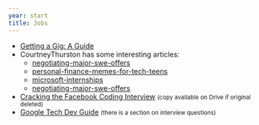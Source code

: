 ```yaml
---
year: start
title: Jobs
---
```


- [Getting a Gig: A Guide](https://github.com/cassidoo/getting-a-gig)
- CourtneyThurston has some interesting articles:
  - [negotiating-major-swe-offers](https://github.com/CourtneyThurston/negotiating-major-swe-offers)
  - [personal-finance-memes-for-tech-teens](https://github.com/CourtneyThurston/personal-finance-memes-for-tech-teens)
  - [microsoft-internships](https://github.com/CourtneyThurston/microsoft-internships)
  - [negotiating-major-swe-offers](https://github.com/CourtneyThurston/negotiating-major-swe-offers)
- [Cracking the Facebook Coding Interview](https://docs.google.com/presentation/d/1O1yUtP4SC1WAkBDEg6HQFiZZDIlPPrS8y9bF7jJQwog/edit#slide=id.g1d2c7be3f4_22_0) <small>(copy available on Drive if original deleted)</small>
- [Google Tech Dev Guide](https://techdevguide.withgoogle.com/) <small>(there is a section on interview questions)</small>
